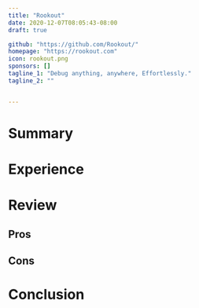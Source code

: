 ```yaml
---
title: "Rookout"
date: 2020-12-07T08:05:43-08:00
draft: true

github: "https://github.com/Rookout/"
homepage: "https://rookout.com"
icon: rookout.png
sponsors: []
tagline_1: "Debug anything, anywhere, Effortlessly."
tagline_2: ""


---
```


# Summary

# Experience

# Review

## Pros

## Cons

# Conclusion